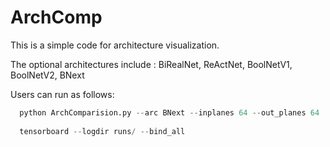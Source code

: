 # ArchComp

This is a simple code for architecture visualization. 

The optional architectures include : BiRealNet, ReActNet, BoolNetV1, BoolNetV2, BNext

Users can run as follows:
```py
  python ArchComparision.py --arc BNext --inplanes 64 --out_planes 64
  
  tensorboard --logdir runs/ --bind_all
```
